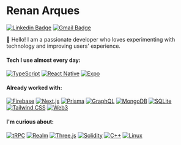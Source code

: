# Renan Arques

[![Linkedin Badge](https://img.shields.io/badge/-Renan%20Arques-000?style=flat-square&logo=Linkedin&logoColor=white&link=https://https://www.linkedin.com/in/renan-arques/)](https://www.linkedin.com/in/renan-arques/)
[![Gmail Badge](https://img.shields.io/badge/-renan.arques@gmail.com-000?style=flat-square&logo=Gmail&logoColor=white&link=mailto:renan.arques@gmail.com)](mailto:renan.arques@gmail.com)

👋 Hello! I am a passionate developer who loves experimenting with technology and improving users' experience.

#### Tech I use almost every day:

[![TypeScript](https://img.shields.io/badge/-TypeScript-9946F4?style=for-the-badge&logo=TypeScript&logoColor=white)](https://www.typescriptlang.org/)
[![React Native](https://img.shields.io/badge/-React%20Native-9946F4?style=for-the-badge&logo=React&logoColor=white)](https://reactnative.dev/)
[![Expo](https://img.shields.io/badge/-Expo-9946F4?style=for-the-badge&logo=Expo&logoColor=white)](https://expo.dev/)

#### Already worked with:

[![Firebase](https://img.shields.io/badge/-Firebase-793EE9?style=for-the-badge&logo=Firebase&logoColor=white)](https://firebase.google.com/)
[![Next.js](https://img.shields.io/badge/-Next.js-793EE9?style=for-the-badge&logo=Next.js&logoColor=white)](https://nextjs.org/)
[![Prisma](https://img.shields.io/badge/-Prisma-793EE9?style=for-the-badge&logo=Prisma&logoColor=white)](https://www.prisma.io/)
[![GraphQL](https://img.shields.io/badge/-GraphQL-793EE9?style=for-the-badge&logo=GraphQL&logoColor=white)](https://graphql.org/)
[![MongoDB](https://img.shields.io/badge/-MongoDB-793EE9?style=for-the-badge&logo=MongoDB&logoColor=white)](https://www.mongodb.com/)
[![SQLite](https://img.shields.io/badge/-SQLite-793EE9?style=for-the-badge&logo=SQLite&logoColor=white)](https://www.sqlite.org/)
[![Tailwind CSS](https://img.shields.io/badge/-Tailwind-9946F4?style=for-the-badge&logo=TailwindCSS&logoColor=white)](https://tailwindcss.com/)
[![Web3](https://img.shields.io/badge/-Web3-9946F4?style=for-the-badge&logo=Ethereum&logoColor=white)](https://web3js.readthedocs.io/)

#### I'm curious about:

[![tRPC](https://img.shields.io/badge/-tRPC-5935DE?style=for-the-badge&logo=tRPC&logoColor=white)](https://trpc.io/)
[![Realm](https://img.shields.io/badge/-Realm-5935DE?style=for-the-badge&logo=Realm&logoColor=white)](https://realm.io/)
[![Three.js](https://img.shields.io/badge/-Three.js-5935DE?style=for-the-badge&logo=Three.js&logoColor=white)](https://threejs.org/)
[![Solidity](https://img.shields.io/badge/-Solidity-5935DE?style=for-the-badge&logo=Solidity&logoColor=white)](https://soliditylang.org/)
[![C++](https://img.shields.io/badge/-C%2B%2B-5935DE?style=for-the-badge&logo=c%2B%2B&logoColor=white)](https://en.wikipedia.org/wiki/C%2B%2B)
[![Linux](https://img.shields.io/badge/-Linux-5935DE?style=for-the-badge&logo=Linux&logoColor=white)](https://en.wikipedia.org/wiki/Linux)
